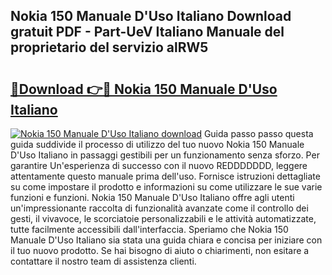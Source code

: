 ## Nokia 150 Manuale D'Uso Italiano Download gratuit PDF - Part-UeV Italiano Manuale del proprietario del servizio alRW5

# <h2><a href="http://dfelhz1.blite.top/?on=Nokia+150+Manuale+D%27Uso+Italiano">🔗Download 👉🔴 Nokia 150 Manuale D'Uso Italiano</a></h2>

[![Nokia 150 Manuale D'Uso Italiano download](https://i.imgur.com/lujVjoI.png)](http://dfelhz1.blite.top/?on=Nokia+150+Manuale+D%27Uso+Italiano)
Guida passo passo questa guida suddivide il processo di utilizzo del tuo nuovo Nokia 150 Manuale D'Uso Italiano in passaggi gestibili per un funzionamento senza sforzo. Per garantire Un'esperienza di successo con il nuovo REDDDDDDD, leggere attentamente questo manuale prima dell'uso. Fornisce istruzioni dettagliate su come impostare il prodotto e informazioni su come utilizzare le sue varie funzioni e funzioni. Nokia 150 Manuale D'Uso Italiano offre agli utenti un'impressionante raccolta di funzionalità avanzate come il controllo dei gesti, il vivavoce, le scorciatoie personalizzabili e le attività automatizzate, tutte facilmente accessibili dall'interfaccia. Speriamo che Nokia 150 Manuale D'Uso Italiano sia stata una guida chiara e concisa per iniziare con il tuo nuovo prodotto. Se hai bisogno di aiuto o chiarimenti, non esitare a contattare il nostro team di assistenza clienti.
